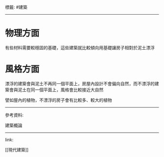 標籤: #建築 

---

# 物理方面

有些材料需要較穩固的基礎，這些建築就比較傾向用基礎讓房子相對於泥土漂浮

# 風格方面

漂浮的建築會與泥土不再同一個平面上，房屋內設計不會偏向自然，而不漂浮的建築會與泥土在同一個平面上，風格會比較接近大自然

譬如屋內的植物，不漂浮的房子會有比較多、較大的植物

---

參考資料:

建築概論

---

link:

[[現代建築]]